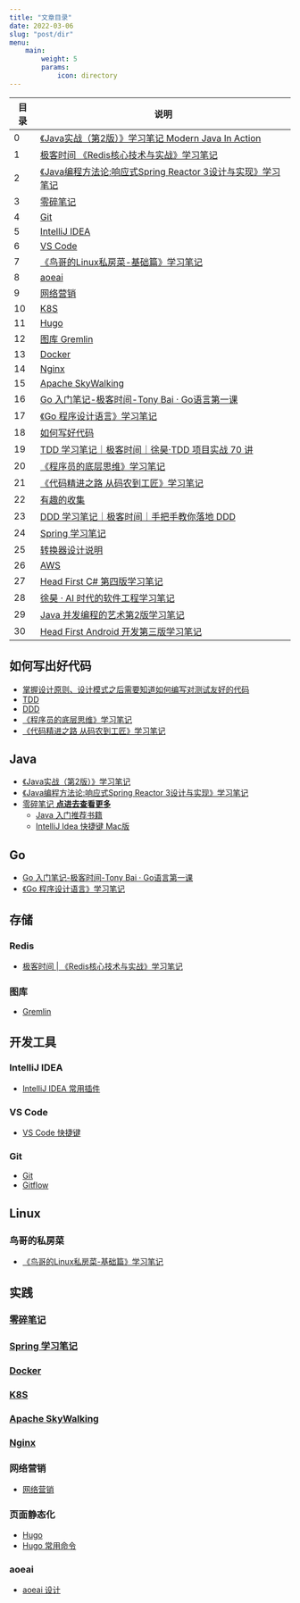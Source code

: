 ```yaml
---
title: "文章目录"
date: 2022-03-06
slug: "post/dir"
menu:
    main:
        weight: 5
        params: 
            icon: directory
---
```


| 目录 | 说明 |
| ---- | ---- |
| 0 | [《Java实战（第2版）》学习笔记 Modern Java In Action](/post/0/dir/) |
| 1 | [极客时间 《Redis核心技术与实战》学习笔记](/post/1/dir/)|
| 2 | [《Java编程方法论:响应式Spring Reactor 3设计与实现》学习笔记](/post/2/dir/)|
| 3 | [零碎笔记](/post/3/dir/)|
| 4 | [Git](/post/4/dir/)|
| 5 | [IntelliJ IDEA](/post/5/1/)|
| 6 | [VS Code](/post/6/1/)|
| 7 | [《鸟哥的Linux私房菜-基础篇》学习笔记](/post/7/dir/)|
| 8 | [aoeai](/post/8/0/)|
| 9 | [网络营销](/post/9/0/)|
| 10 | [K8S](/post/10/dir/)|
| 11 | [Hugo](/post/11/dir/)|
| 12 | [图库 Gremlin](/post/12/dir/)|
| 13 | [Docker](/post/13/dir/)|
| 14 | [Nginx](/post/14/dir/)|
| 15 | [Apache SkyWalking](/post/15/dir/)|
| 16 | [Go 入门笔记-极客时间-Tony Bai · Go语言第一课](/post/16/dir/)|
| 17 | [《Go 程序设计语言》学习笔记](/post/17/dir/)|
| 18 | [如何写好代码](/post/18/dir/)|
| 19 | [TDD 学习笔记｜极客时间｜徐昊·TDD 项目实战 70 讲](/post/19/dir/)|
| 20 | [《程序员的底层思维》学习笔记](/post/20/dir/)|
| 21 | [《代码精进之路 从码农到工匠》学习笔记](/post/21/dir/)|
| 22 | [有趣的收集](/post/22/dir/)|
| 23 | [DDD 学习笔记｜极客时间｜手把手教你落地 DDD](/post/23/dir/)|
| 24 | [Spring 学习笔记](/post/24/dir/)|
| 25 | [转换器设计说明](/post/25/dir/)|
| 26 | [AWS](/post/26/dir/)|
| 27 | [Head First C# 第四版学习笔记](/post/27/dir/)|
| 28 | [徐昊 · AI 时代的软件工程学习笔记](/post/28/dir/)|
| 29 | [Java 并发编程的艺术第2版学习笔记](/post/29/dir/)|
| 30 | [Head First Android 开发第三版学习笔记](/post/30/dir/)|

## 如何写出好代码

- [掌握设计原则、设计模式之后需要知道如何编写对测试友好的代码](/post/18/dir/)
- [TDD](/post/19/dir/)
- [DDD](/post/23/dir/)
- [《程序员的底层思维》学习笔记](/post/20/dir/)
- [《代码精进之路 从码农到工匠》学习笔记](/post/21/dir/)


## Java

- [《Java实战（第2版）》学习笔记](/post/0/dir/)
- [《Java编程方法论:响应式Spring Reactor 3设计与实现》学习笔记](/post/2/dir/)
- [零碎笔记 **点进去查看更多**](/post/3/dir/)
  - [Java 入门推荐书籍](/post/3/1/)
  - [IntelliJ Idea 快捷键 Mac版](/post/3/8/)

## Go

- [Go 入门笔记-极客时间-Tony Bai · Go语言第一课](/post/16/dir/)
- [《Go 程序设计语言》学习笔记](/post/17/dir/)

## 存储

### Redis

- [极客时间 | 《Redis核心技术与实战》学习笔记](/post/1/dir/)

### 图库

- [Gremlin](/post/12/dir/)

## 开发工具

### IntelliJ IDEA

- [IntelliJ IDEA 常用插件](/post/5/1)

### VS Code

- [VS Code 快捷键](/post/6/1)

### Git

- [Git](/post/4/1)
- [Gitflow](/post/4/2)

## Linux

### 鸟哥的私房菜

- [《鸟哥的Linux私房菜-基础篇》学习笔记](/post/7/dir)

## 实践

### [零碎笔记](/post/3/dir/)

### [Spring 学习笔记](/post/24/dir/)

### [Docker](/post/13/dir/)

### [K8S](/post/10/dir/)

### [Apache SkyWalking](/post/15/dir/)
### [Nginx](/post/14/dir/)

### 网络营销

- [网络营销](/post/9/0/)

### 页面静态化

- [Hugo](/post/11/0)
- [Hugo 常用命令](/post/11/1)

### aoeai

- [aoeai 设计](/post/8/0/)